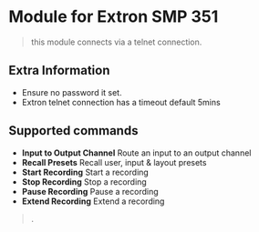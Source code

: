 # Module for Extron SMP 351

> this module connects via a telnet connection.

## Extra Information

* Ensure no password it set.
* Extron telnet connection has a timeout default 5mins

## Supported commands

* **Input to Output Channel** Route an input to an output channel
* **Recall Presets** Recall user, input & layout presets
* **Start Recording** Start a recording
* **Stop Recording** Stop a recording
* **Pause Recording** Pause a recording
* **Extend Recording** Extend a recording

> .
